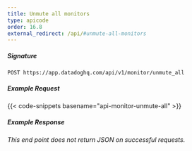 ```yaml
---
title: Unmute all monitors
type: apicode
order: 16.8
external_redirect: /api/#unmute-all-monitors
---
```


##### Signature

`POST https://app.datadoghq.com/api/v1/monitor/unmute_all`

##### Example Request

{{< code-snippets basename="api-monitor-unmute-all" >}}

##### Example Response

_This end point does not return JSON on successful requests._
